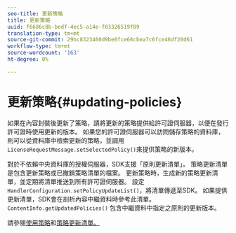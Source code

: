 ```yaml
---
seo-title: 更新策略
title: 更新策略
uuid: f6686c8b-bedf-4ec5-a14e-f03326519f89
translation-type: tm+mt
source-git-commit: 29bc8323460d9be0fce66cbea7c6fce46df20d61
workflow-type: tm+mt
source-wordcount: '163'
ht-degree: 0%

---
```



# 更新策略{#updating-policies}

如果在內容封裝後更新了策略，請將更新的策略提供給許可證伺服器，以便在發行許可證時使用更新的版本。 如果您的許可證伺服器可以訪問儲存策略的資料庫，則可以從資料庫中檢索更新的策略，並調用`LicenseRequestMessage.setSelectedPolicy()`來提供策略的新版本。

對於不依賴中央資料庫的授權伺服器，SDK支援「原則更新清單」。 策略更新清單是包含更新策略或已撤銷策略清單的檔案。 更新策略時，生成新的策略更新清單，並定期將清單推送到所有許可證伺服器。 設定`HandlerConfiguration.setPolicyUpdateList()`，將清單傳遞至SDK。 如果提供更新清單，SDK會在剖析內容中繼資料時參考此清單。 `ContentInfo.getUpdatedPolicies()` 包含中繼資料中指定之原則的更新版本。

請參閱[使用策略](../../../aaxs-protecting-content/content-working-with-policies/content-working-with-policies-overview.md)和[策略更新清單。](/help/digital-rights-management/protecting-content/working-policies-overview/policy-update-lists/working-with-policy-update-lists.md)

